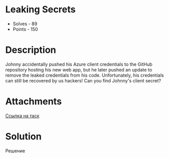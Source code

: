 # Leaking Secrets
- Solves - 89
- Points - 150
#
# Description
Johnny accidentally pushed his Azure client credentials to the GitHub repository hosting his new web app, but he later pushed an update to remove the leaked credentials from his code. Unfortunately, his credentials can still be recovered by us hackers! Can you find Johnny's client secret?


# Attachments
[Ссылка на таск](./https://github.com/johnnyjohnny6324/Mystery-App)
# Solution
Решение

